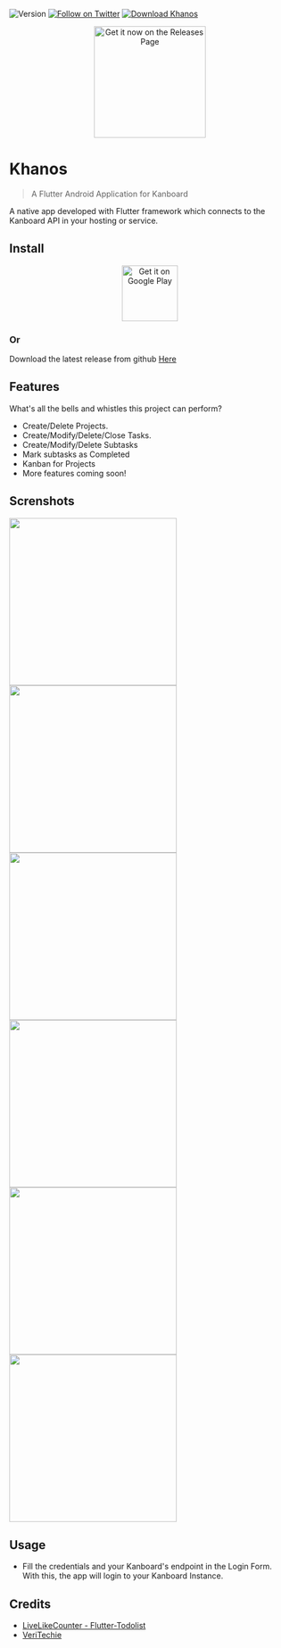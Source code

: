 ![Version](https://img.shields.io/badge/version-v1.1.2-red)
[![Follow on Twitter](https://img.shields.io/badge/twitter-@thejoseaponte-blue.svg)](https://twitter.com/thejoseaponte)
[![Download Khanos](https://img.shields.io/badge/download-khanos-green)](https://github.com/Jeoxs/khanos/releases)

[<p align="center"><img src="https://user-images.githubusercontent.com/1626493/127225979-9abab89f-0adb-468c-bce5-deaeeffce56b.png"
      alt="Get it now on the Releases Page"
      height="200"></p>](https://github.com/Jeoxs/khanos/releases)

# Khanos
> A Flutter Android Application for Kanboard

A native app developed with Flutter framework which connects to the Kanboard API in your hosting or service.

## Install
<p align="center"><a href="https://play.google.com/store/apps/details?id=com.gojaponte.khanos&pcampaignid=pcampaignidMKT-Other-global-all-co-prtnr-py-PartBadge-Mar2515-1" target="_blank"><img alt='Get it on Google Play' src="https://play.google.com/intl/es-419/badges/static/images/badges/en_badge_web_generic.png"
      alt="Get it now on the Releases Page"
      height="100"></a></p>
      
### Or 

Download the latest release from github [Here](https://github.com/Jeoxs/khanos/releases)

## Features

What's all the bells and whistles this project can perform?
* Create/Delete Projects.
* Create/Modify/Delete/Close Tasks.
* Create/Modify/Delete Subtasks
* Mark subtasks as Completed
* Kanban for Projects
* More features coming soon!

## Screnshots

<a href="https://user-images.githubusercontent.com/1626493/125201147-d0440a80-e23b-11eb-906e-3e7bd0153810.jpg"><img src="https://user-images.githubusercontent.com/1626493/125201147-d0440a80-e23b-11eb-906e-3e7bd0153810.jpg" height="300"></img></a>
<a href="https://user-images.githubusercontent.com/1626493/125201148-d0dca100-e23b-11eb-80ab-7e0b8cedc9a2.jpg"><img src="https://user-images.githubusercontent.com/1626493/125201148-d0dca100-e23b-11eb-80ab-7e0b8cedc9a2.jpg" height="300"></img></a>
<a href="https://user-images.githubusercontent.com/1626493/125201149-d1753780-e23b-11eb-8598-da514c78f9f7.jpg"><img src="https://user-images.githubusercontent.com/1626493/125201149-d1753780-e23b-11eb-8598-da514c78f9f7.jpg" height="300"></img></a>
<a href="https://user-images.githubusercontent.com/1626493/125201152-d20dce00-e23b-11eb-84ab-26e2ca45dec8.jpg"><img src="https://user-images.githubusercontent.com/1626493/125201152-d20dce00-e23b-11eb-84ab-26e2ca45dec8.jpg" height="300"></img></a>
<a href="https://user-images.githubusercontent.com/1626493/125201151-d20dce00-e23b-11eb-825c-20b6cf3bbca6.jpg"><img src="https://user-images.githubusercontent.com/1626493/125201151-d20dce00-e23b-11eb-825c-20b6cf3bbca6.jpg" height="300"></img></a>
<a href="https://user-images.githubusercontent.com/1626493/125201150-d1753780-e23b-11eb-81bd-104ec25cc0c0.jpg"><img src="https://user-images.githubusercontent.com/1626493/125201150-d1753780-e23b-11eb-81bd-104ec25cc0c0.jpg" height="300"></img></a>

## Usage
* Fill the credentials and your Kanboard's endpoint in the Login Form. With this, the app will login to your Kanboard Instance.
## Credits
* [LiveLikeCounter - Flutter-Todolist]
* [VeriTechie]


[LiveLikeCounter - Flutter-Todolist]: https://github.com/LiveLikeCounter/Flutter-Todolist
[VeriTechie]: https://github.com/VeroMoreno
